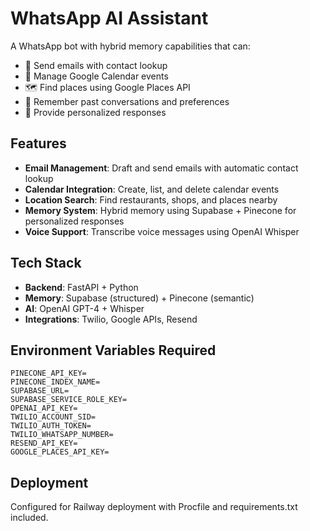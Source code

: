 # WhatsApp AI Assistant

A WhatsApp bot with hybrid memory capabilities that can:

- 📧 Send emails with contact lookup
- 📅 Manage Google Calendar events  
- 🗺️ Find places using Google Places API
- 🧠 Remember past conversations and preferences
- 🎯 Provide personalized responses

## Features

- **Email Management**: Draft and send emails with automatic contact lookup
- **Calendar Integration**: Create, list, and delete calendar events
- **Location Search**: Find restaurants, shops, and places nearby
- **Memory System**: Hybrid memory using Supabase + Pinecone for personalized responses
- **Voice Support**: Transcribe voice messages using OpenAI Whisper

## Tech Stack

- **Backend**: FastAPI + Python
- **Memory**: Supabase (structured) + Pinecone (semantic)
- **AI**: OpenAI GPT-4 + Whisper
- **Integrations**: Twilio, Google APIs, Resend

## Environment Variables Required

```
PINECONE_API_KEY=
PINECONE_INDEX_NAME=
SUPABASE_URL=
SUPABASE_SERVICE_ROLE_KEY=
OPENAI_API_KEY=
TWILIO_ACCOUNT_SID=
TWILIO_AUTH_TOKEN=
TWILIO_WHATSAPP_NUMBER=
RESEND_API_KEY=
GOOGLE_PLACES_API_KEY=
```

## Deployment

Configured for Railway deployment with Procfile and requirements.txt included. 